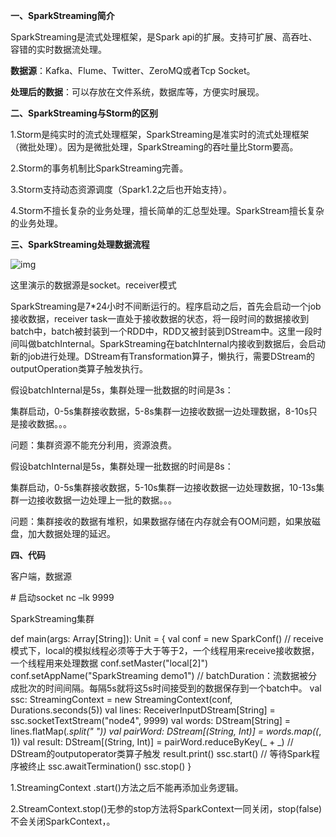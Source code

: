 **一、SparkStreaming简介**

SparkStreaming是流式处理框架，是Spark api的扩展。支持可扩展、高吞吐、容错的实时数据流处理。

**数据源**：Kafka、Flume、Twitter、ZeroMQ或者Tcp Socket。

**处理后的数据**：可以存放在文件系统，数据库等，方便实时展现。

**二、SparkStreaming与Storm的区别**

1.Storm是纯实时的流式处理框架，SparkStreaming是准实时的流式处理框架（微批处理）。因为是微批处理，SparkStreaming的吞吐量比Storm要高。

2.Storm的事务机制比SparkStreaming完善。

3.Storm支持动态资源调度（Spark1.2之后也开始支持）。

4.Storm不擅长复杂的业务处理，擅长简单的汇总型处理。SparkStream擅长复杂的业务处理。

**三、SparkStreaming处理数据流程**

![img](E:\Download\YoudaoNote\yangyh11@163.com\7ebc67f6e9a44568a111d8e4f20ac54a\clipboard.png)

这里演示的数据源是socket。receiver模式

SparkStreaming是7*24小时不间断运行的。程序启动之后，首先会启动一个job接收数据，receiver task一直处于接收数据的状态，将一段时间的数据接收到batch中，batch被封装到一个RDD中，RDD又被封装到DStream中。这里一段时间叫做batchInternal。SparkStreaming在batchInternal内接收到数据后，会启动新的job进行处理。DStream有Transformation算子，懒执行，需要DStream的outputOperation类算子触发执行。

假设batchInternal是5s，集群处理一批数据的时间是3s：

集群启动，0-5s集群接收数据，5-8s集群一边接收数据一边处理数据，8-10s只是接收数据。。。

问题：集群资源不能充分利用，资源浪费。

假设batchInternal是5s，集群处理一批数据的时间是8s：

集群启动，0-5s集群接收数据，5-10s集群一边接收数据一边处理数据，10-13s集群一边接收数据一边处理上一批的数据。。。

问题：集群接收的数据有堆积，如果数据存储在内存就会有OOM问题，如果放磁盘，加大数据处理的延迟。

**四、代码**

客户端，数据源

\# 启动socket nc –lk 9999 

SparkStreaming集群

def main(args: Array[String]): Unit = {   val conf = new SparkConf()  // receive模式下，local的模拟线程必须等于大于等于2，一个线程用来receive接收数据，一个线程用来处理数据  conf.setMaster("local[2]")  conf.setAppName("SparkStreaming demo1")   // batchDuration：流数据被分成批次的时间间隔。每隔5s就将这5s时间接受到的数据保存到一个batch中。  val ssc: StreamingContext = new StreamingContext(conf, Durations.seconds(5))  val lines: ReceiverInputDStream[String] = ssc.socketTextStream("node4", 9999)   val words: DStream[String] = lines.flatMap(_.split(" "))   val pairWord: DStream[(String, Int)] = words.map((_, 1))   val result: DStream[(String, Int)] = pairWord.reduceByKey(_ + _)  // DStream的outputoperator类算子触发  result.print()   ssc.start()  // 等待Spark程序被终止  ssc.awaitTermination()  ssc.stop() } 

1.StreamingContext .start()方法之后不能再添加业务逻辑。

2.StreamContext.stop()无参的stop方法将SparkContext一同关闭，stop(false)不会关闭SparkContext，。